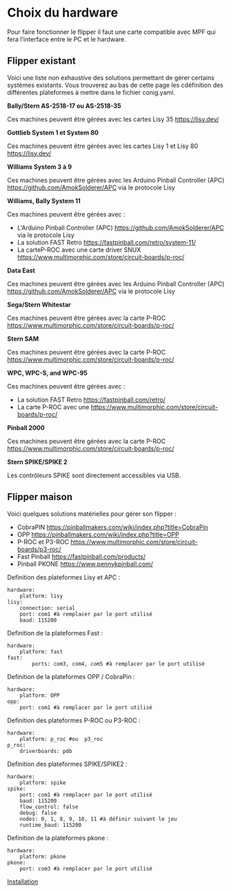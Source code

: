 # Choix du hardware

Pour faire fonctionner le flipper il faut une carte compatible avec MPF qui fera l'interface entre le PC et le hardware.

## Flipper existant
 
Voici une liste non exhaustive des solutions permettant de gérer certains systèmes existants. Vous trouverez au bas de cette page les cdéfinition des différentes plateformes à mettre dans le fichier conig.yaml.

**Bally/Stern AS-2518-17 ou AS-2518-35**
 
 Ces machines peuvent être gérées avec les cartes Lisy 35	https://lisy.dev/
	 
**Gottlieb System 1 et System 80**
	
Ces machines peuvent être gérées avec les cartes Lisy 1 et Lisy 80	https://lisy.dev/

**Williams System 3 à 9**
	 
Ces machines peuvent être gérées avec les Arduino Pinball Controller (APC) https://github.com/AmokSolderer/APC via le protocole Lisy 



 **Williams, Bally System 11**
 
Ces machines peuvent être gérées avec :
	 
 - L'Arduino Pinball Controller (APC) https://github.com/AmokSolderer/APC via le protocole Lisy 
 - La solution FAST Retro https://fastpinball.com/retro/system-11/
 - La carteP-ROC avec une carte driver SNUX https://www.multimorphic.com/store/circuit-boards/p-roc/

**Data East**

Ces machines peuvent être gérées avec les Arduino Pinball Controller (APC) https://github.com/AmokSolderer/APC via le protocole Lisy 

**Sega/Stern Whitestar**

Ces machines peuvent être gérées avec la carte P-ROC https://www.multimorphic.com/store/circuit-boards/p-roc/

**Stern SAM**

Ces machines peuvent être gérées avec la carte P-ROC https://www.multimorphic.com/store/circuit-boards/p-roc/

**WPC, WPC-S, and WPC-95**

Ces machines peuvent être gérées avec :
	 
 - La solution FAST Retro https://fastpinball.com/retro/
 - La carte P-ROC avec une https://www.multimorphic.com/store/circuit-boards/p-roc/

**Pinball 2000**

Ces machines peuvent être gérées avec la carte P-ROC https://www.multimorphic.com/store/circuit-boards/p-roc/

**Stern SPIKE/SPIKE 2**

Les contrôleurs SPIKE sont directement accessibles via USB.

## Flipper maison
 
Voici quelques solutions matérielles pour gérer son flipper :

 - CobraPIN https://pinballmakers.com/wiki/index.php?title=CobraPin
 - OPP https://pinballmakers.com/wiki/index.php?title=OPP
 - P-ROC et P3-ROC https://www.multimorphic.com/store/circuit-boards/p3-roc/
 - Fast Pinball https://fastpinball.com/products/
 - Pinball PKONE https://www.pennykpinball.com/


 Definition des plateformes Lisy et APC :

 	hardware:
  		platform: lisy
	lisy:
  		connection: serial
  		port: com1 #à remplacer par le port utilisé
  		baud: 115200


Definition de la plateformes Fast :

 	hardware:
  		platform: fast
	fast:
    		ports: com3, com4, com5 #à remplacer par le port utilisé


Definition de la plateformes OPP / CobraPin :

 	hardware:
  		platform: OPP
	opp:
  		port: com1 #à remplacer par le port utilisé


Definition des plateformes P-ROC ou P3-ROC :

 	hardware:
  		platform: p_roc #ou  p3_roc
	p_roc:
  		driverboards: pdb


Definition des plateformes SPIKE/SPIKE2 :

 	hardware:
  		platform: spike
	spike:
  		port: com1 #à remplacer par le port utilisé
  		baud: 115200
  		flow_control: false
  		debug: false
  		nodes: 0, 1, 8, 9, 10, 11 #à définir suivant le jeu
  		runtime_baud: 115200


Definition de la plateformes pkone :

 	hardware:
  		platform: pkone
	pkone:
   		port: com3 #à remplacer par le port utilisé


[Installation](Installation.md)
